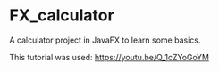 # FX_calculator
A calculator project in JavaFX to learn some basics.

This tutorial was used: https://youtu.be/Q_1cZYoGoYM

